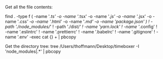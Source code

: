 Get all the file contents:

find . -type f \( -name '_.ts' -o -name '_.tsx' -o -name '_.js' -o -name '_.jsx' -o -name '_.css' -o -name '_.html' -o -name '_.md' -o -name 'package.json' \) ! -path './node_modules/_' ! -path './dist/_' ! -name 'yarn.lock' ! -name '_.config' ! -name '.eslintrc' ! -name '.prettierrc' ! -name '.babelrc' ! -name '.gitignore' ! -name '.env' -exec cat {} + | pbcopy

Get the directory tree:
tree /Users/thoffmann/Desktop/timeboxer -I 'node_modules|.\*' | pbcopy
